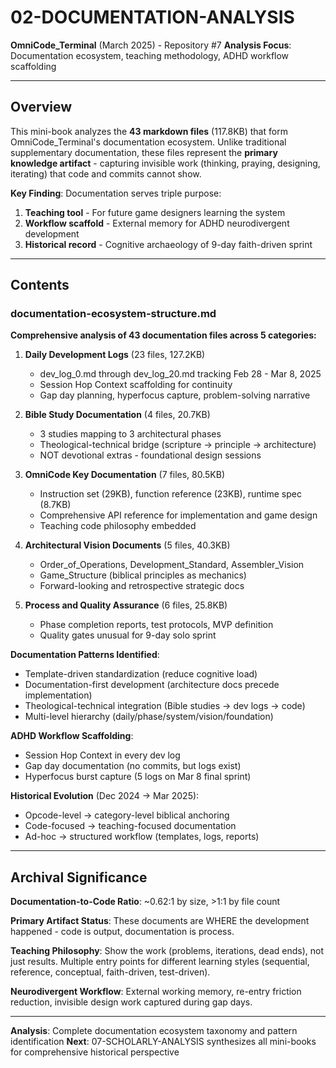 # 02-DOCUMENTATION-ANALYSIS

**OmniCode_Terminal** (March 2025) - Repository #7
**Analysis Focus**: Documentation ecosystem, teaching methodology, ADHD workflow scaffolding

---

## Overview

This mini-book analyzes the **43 markdown files** (117.8KB) that form OmniCode_Terminal's documentation ecosystem. Unlike traditional supplementary documentation, these files represent the **primary knowledge artifact** - capturing invisible work (thinking, praying, designing, iterating) that code and commits cannot show.

**Key Finding**: Documentation serves triple purpose:
1. **Teaching tool** - For future game designers learning the system
2. **Workflow scaffold** - External memory for ADHD neurodivergent development
3. **Historical record** - Cognitive archaeology of 9-day faith-driven sprint

---

## Contents

### documentation-ecosystem-structure.md

**Comprehensive analysis of 43 documentation files across 5 categories:**

1. **Daily Development Logs** (23 files, 127.2KB)
   - dev_log_0.md through dev_log_20.md tracking Feb 28 - Mar 8, 2025
   - Session Hop Context scaffolding for continuity
   - Gap day planning, hyperfocus capture, problem-solving narrative

2. **Bible Study Documentation** (4 files, 20.7KB)
   - 3 studies mapping to 3 architectural phases
   - Theological-technical bridge (scripture → principle → architecture)
   - NOT devotional extras - foundational design sessions

3. **OmniCode Key Documentation** (7 files, 80.5KB)
   - Instruction set (29KB), function reference (23KB), runtime spec (8.7KB)
   - Comprehensive API reference for implementation and game design
   - Teaching code philosophy embedded

4. **Architectural Vision Documents** (5 files, 40.3KB)
   - Order_of_Operations, Development_Standard, Assembler_Vision
   - Game_Structure (biblical principles as mechanics)
   - Forward-looking and retrospective strategic docs

5. **Process and Quality Assurance** (6 files, 25.8KB)
   - Phase completion reports, test protocols, MVP definition
   - Quality gates unusual for 9-day solo sprint

**Documentation Patterns Identified**:
- Template-driven standardization (reduce cognitive load)
- Documentation-first development (architecture docs precede implementation)
- Theological-technical integration (Bible studies → dev logs → code)
- Multi-level hierarchy (daily/phase/system/vision/foundation)

**ADHD Workflow Scaffolding**:
- Session Hop Context in every dev log
- Gap day documentation (no commits, but logs exist)
- Hyperfocus burst capture (5 logs on Mar 8 final sprint)

**Historical Evolution** (Dec 2024 → Mar 2025):
- Opcode-level → category-level biblical anchoring
- Code-focused → teaching-focused documentation
- Ad-hoc → structured workflow (templates, logs, reports)

---

## Archival Significance

**Documentation-to-Code Ratio**: ~0.62:1 by size, >1:1 by file count

**Primary Artifact Status**: These documents are WHERE the development happened - code is output, documentation is process.

**Teaching Philosophy**: Show the work (problems, iterations, dead ends), not just results. Multiple entry points for different learning styles (sequential, reference, conceptual, faith-driven, test-driven).

**Neurodivergent Workflow**: External working memory, re-entry friction reduction, invisible design work captured during gap days.

---

**Analysis**: Complete documentation ecosystem taxonomy and pattern identification
**Next**: 07-SCHOLARLY-ANALYSIS synthesizes all mini-books for comprehensive historical perspective
